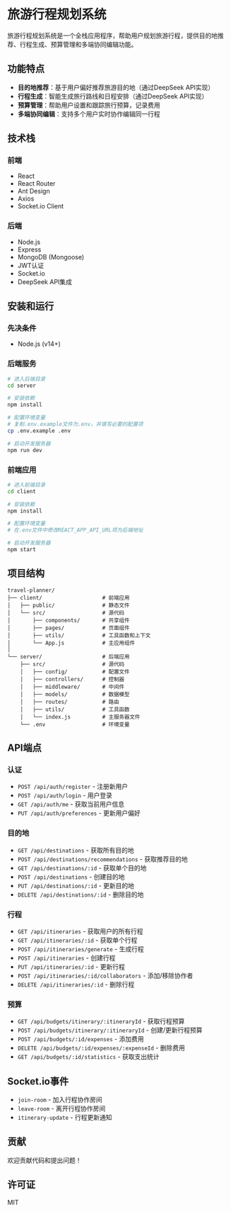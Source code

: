 # 旅游行程规划系统

旅游行程规划系统是一个全栈应用程序，帮助用户规划旅游行程，提供目的地推荐、行程生成、预算管理和多端协同编辑功能。

## 功能特点

- **目的地推荐**：基于用户偏好推荐旅游目的地（通过DeepSeek API实现）
- **行程生成**：智能生成旅行路线和日程安排（通过DeepSeek API实现）
- **预算管理**：帮助用户设置和跟踪旅行预算，记录费用
- **多端协同编辑**：支持多个用户实时协作编辑同一行程

## 技术栈

### 前端

- React
- React Router
- Ant Design
- Axios
- Socket.io Client

### 后端

- Node.js
- Express
- MongoDB (Mongoose)
- JWT认证
- Socket.io
- DeepSeek API集成

## 安装和运行

### 先决条件

- Node.js (v14+)

### 后端服务

```bash
# 进入后端目录
cd server

# 安装依赖
npm install

# 配置环境变量
# 复制.env.example文件为.env，并填写必要的配置项
cp .env.example .env

# 启动开发服务器
npm run dev
```

### 前端应用

```bash
# 进入前端目录
cd client

# 安装依赖
npm install

# 配置环境变量
# 在.env文件中修改REACT_APP_API_URL项为后端地址

# 启动开发服务器
npm start
```

## 项目结构

```
travel-planner/
├── client/                   # 前端应用
│   ├── public/               # 静态文件
│   └── src/                  # 源代码
│       ├── components/       # 共享组件
│       ├── pages/            # 页面组件
│       ├── utils/            # 工具函数和上下文
│       └── App.js            # 主应用组件
│
└── server/                   # 后端应用
    ├── src/                  # 源代码
    │   ├── config/           # 配置文件
    │   ├── controllers/      # 控制器
    │   ├── middleware/       # 中间件
    │   ├── models/           # 数据模型
    │   ├── routes/           # 路由
    │   ├── utils/            # 工具函数
    │   └── index.js          # 主服务器文件
    └── .env                  # 环境变量
```

## API端点

### 认证

- `POST /api/auth/register` - 注册新用户
- `POST /api/auth/login` - 用户登录
- `GET /api/auth/me` - 获取当前用户信息
- `PUT /api/auth/preferences` - 更新用户偏好

### 目的地

- `GET /api/destinations` - 获取所有目的地
- `POST /api/destinations/recommendations` - 获取推荐目的地
- `GET /api/destinations/:id` - 获取单个目的地
- `POST /api/destinations` - 创建目的地
- `PUT /api/destinations/:id` - 更新目的地
- `DELETE /api/destinations/:id` - 删除目的地

### 行程

- `GET /api/itineraries` - 获取用户的所有行程
- `GET /api/itineraries/:id` - 获取单个行程
- `POST /api/itineraries/generate` - 生成行程
- `POST /api/itineraries` - 创建行程
- `PUT /api/itineraries/:id` - 更新行程
- `POST /api/itineraries/:id/collaborators` - 添加/移除协作者
- `DELETE /api/itineraries/:id` - 删除行程

### 预算

- `GET /api/budgets/itinerary/:itineraryId` - 获取行程预算
- `POST /api/budgets/itinerary/:itineraryId` - 创建/更新行程预算
- `POST /api/budgets/:id/expenses` - 添加费用
- `DELETE /api/budgets/:id/expenses/:expenseId` - 删除费用
- `GET /api/budgets/:id/statistics` - 获取支出统计

## Socket.io事件

- `join-room` - 加入行程协作房间
- `leave-room` - 离开行程协作房间
- `itinerary-update` - 行程更新通知

## 贡献

欢迎贡献代码和提出问题！

## 许可证

MIT
